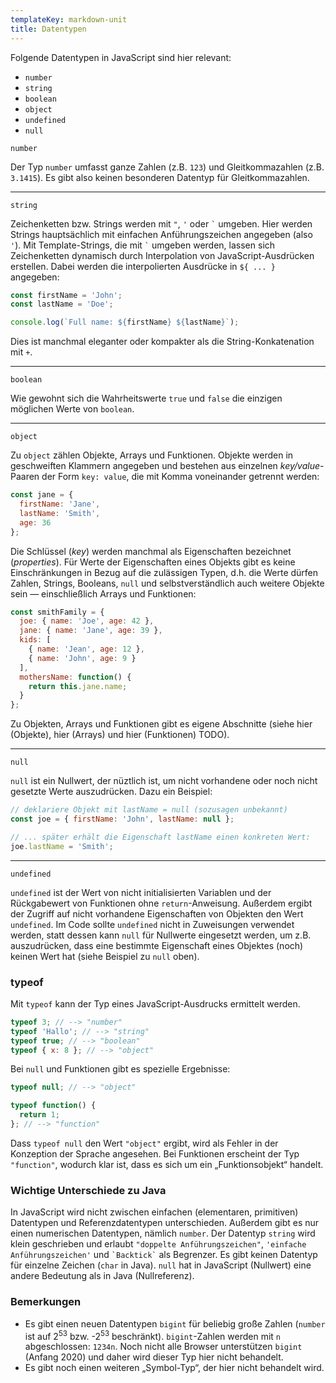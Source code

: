 ```yaml
---
templateKey: markdown-unit
title: Datentypen
---
```


Folgende Datentypen in JavaScript sind hier relevant:

- `number`
- `string`
- `boolean`
- `object`
- `undefined`
- `null`

`number`

Der Typ `number` umfasst ganze Zahlen (z.B. `123`) und Gleitkommazahlen (z.B. `3.1415`).
Es gibt also keinen besonderen Datentyp für Gleitkommazahlen.

---

`string`

Zeichenketten bzw. Strings werden mit `"`, `'` oder `` ` `` umgeben. Hier werden Strings
hauptsächlich mit einfachen Anführungszeichen angegeben (also `'`). Mit Template-Strings,
die mit `` ` `` umgeben werden, lassen sich Zeichenketten dynamisch durch Interpolation
von JavaScript-Ausdrücken erstellen. Dabei werden die interpolierten Ausdrücke in
`${ ... }` angegeben:

```js
const firstName = 'John';
const lastName = 'Doe';

console.log(`Full name: ${firstName} ${lastName}`);
```

Dies ist manchmal eleganter oder kompakter als die String-Konkatenation mit `+`.

---

`boolean`

Wie gewohnt sich die Wahrheitswerte `true` und `false` die einzigen möglichen Werte von `boolean`.

---

`object`

Zu `object` zählen Objekte, Arrays und Funktionen. Objekte werden in geschweiften Klammern
angegeben und bestehen aus einzelnen _key/value_-Paaren der Form `key: value`, die mit Komma
voneinander getrennt werden:

```js
const jane = {
  firstName: 'Jane',
  lastName: 'Smith',
  age: 36
};
```

Die Schlüssel (_key_) werden manchmal als Eigenschaften bezeichnet (_properties_). Für Werte der
Eigenschaften eines Objekts gibt es keine Einschränkungen in Bezug auf die zulässigen Typen,
d.h. die Werte dürfen Zahlen, Strings, Booleans, `null` und selbstverständlich auch weitere Objekte
sein &mdash; einschließlich Arrays und Funktionen:

```js
const smithFamily = {
  joe: { name: 'Joe', age: 42 },
  jane: { name: 'Jane', age: 39 },
  kids: [
    { name: 'Jean', age: 12 },
    { name: 'John', age: 9 }
  ],
  mothersName: function() {
    return this.jane.name;
  }
};
```

Zu Objekten, Arrays und Funktionen gibt es eigene Abschnitte (siehe hier (Objekte), hier (Arrays) und hier (Funktionen) TODO).

---

`null`

`null` ist ein Nullwert, der nüztlich ist, um nicht vorhandene oder noch nicht gesetzte Werte
auszudrücken. Dazu ein Beispiel:

```js
// deklariere Objekt mit lastName = null (sozusagen unbekannt)
const joe = { firstName: 'John', lastName: null };

// ... später erhält die Eigenschaft lastName einen konkreten Wert:
joe.lastName = 'Smith';
```

---

`undefined`

`undefined` ist der Wert von nicht initialisierten Variablen und der Rückgabewert
von Funktionen ohne `return`-Anweisung. Außerdem ergibt der Zugriff auf nicht vorhandene Eigenschaften
von Objekten den Wert `undefined`. Im Code sollte `undefined` nicht in Zuweisungen verwendet werden,
statt dessen kann `null` für Nullwerte eingesetzt werden, um z.B. auszudrücken, dass eine bestimmte
Eigenschaft eines Objektes (noch) keinen Wert hat (siehe Beispiel zu `null` oben).

### typeof

Mit `typeof` kann der Typ eines JavaScript-Ausdrucks ermittelt werden.

```js
typeof 3; // --> "number"
typeof 'Hallo'; // --> "string"
typeof true; // --> "boolean"
typeof { x: 8 }; // --> "object"
```

Bei `null` und Funktionen gibt es spezielle Ergebnisse:

```js
typeof null; // --> "object"

typeof function() {
  return 1;
}; // --> "function"
```

Dass `typeof null` den Wert `"object"` ergibt, wird als Fehler in der Konzeption der Sprache angesehen.
Bei Funktionen erscheint der Typ `"function"`, wodurch klar ist, dass es sich um ein „Funktionsobjekt“ handelt.

### Wichtige Unterschiede zu Java

In JavaScript wird nicht zwischen einfachen (elementaren, primitiven) Datentypen
und Referenzdatentypen unterschieden. Außerdem gibt es nur einen numerischen Datentypen,
nämlich `number`. Der Datentyp `string` wird klein geschrieben und erlaubt `"doppelte Anführungszeichen"`,
`'einfache Anführungszeichen'` und `` `Backtick` `` als Begrenzer. Es gibt keinen Datentyp für
einzelne Zeichen (`char` in Java). `null` hat in JavaScript (Nullwert) eine andere Bedeutung als
in Java (Nullreferenz).

### Bemerkungen

- Es gibt einen neuen Datentypen `bigint` für beliebig große Zahlen (`number` ist auf 2<sup>53</sup> bzw. -2<sup>53</sup> beschränkt). `bigint`-Zahlen werden mit `n` abgeschlossen: `1234n`. Noch nicht alle Browser unterstützen `bigint` (Anfang 2020) und daher wird dieser Typ hier nicht behandelt.
- Es gibt noch einen weiteren „Symbol-Typ“, der hier nicht behandelt wird.
